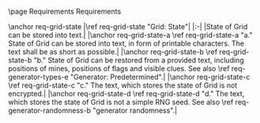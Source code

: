 \page Requirements Requirements

\anchor req-grid-state
|\ref req-grid-state "Grid: State"|
|:-|
|State of Grid can be stored into text.|
|\anchor req-grid-state-a \ref req-grid-state-a "a." State of Grid can be stored into text, in form of printable characters. The text shall be as short as possible.|
|\anchor req-grid-state-b \ref req-grid-state-b "b." State of Grid can be restored from a provided text, including positions of mines, positions of flags and visible clues. See also \ref req-generator-types-e "Generator: Predetermined".|
|\anchor req-grid-state-c \ref req-grid-state-c "c." The text, which stores the state of Grid is not encrypted.|
|\anchor req-grid-state-d \ref req-grid-state-d "d." The text, which stores the state of Grid is not a simple RNG seed. See also \ref req-generator-randomness-b "generator randomness".|
